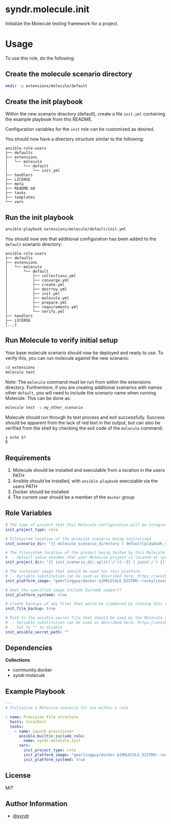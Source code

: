 syndr.molecule.init
=========

Initialize the Molecule testing framework for a project.

# Usage

To use this role, do the following:

## Create the molecule scenario directory

```bash
mkdir -p extensions/molecule/default
```

## Create the init playbook

Within the new scenario directory (default), create a file `init.yml` containing the example playbook from this README.

Configuration variables for the `init` role can be customized as desired.

You should now have a directory structure similar to the following:
```
ansible-role-users
├── defaults
├── extensions
│   └── molecule
│       └── default
│           └── init.yml
├── handlers
├── LICENSE
├── meta
├── README.md
├── tasks
├── templates
└── vars
```

## Run the init playbook

```bash
ansible-playbook extensions/molecule/default/init.yml
```

You should now see that additional configuration has been added to the `default` scenario directory:  
```
ansible-role-users
├── defaults
├── extensions
│   └── molecule
│       └── default
│           ├── collections.yml
│           ├── converge.yml
│           ├── create.yml
│           ├── destroy.yml
│           ├── init.yml
│           ├── molecule.yml
│           ├── prepare.yml
│           ├── requirements.yml
│           └── verify.yml
├── handlers
├── LICENSE
[...]
```

## Run Molecule to verify initial setup

Your base molecule scenario should now be deployed and ready to use. To verify this, you can run molecule against the new scenario:

```bash
cd extensions
molecule test
```

Note: The `molecule` command must be run from within the extensions directory. Furthermore, if you are creating additional scenarios with names other `default`, you will need to include the scenario name when running Molecule. This can be done as:  
```bash
molecule test -s my_other_scenario
```

Molecule should run through its test process and exit successfully. Success should be apparent from the lack of red text in the output, but can also be verified from the shell by checking the exit code of the `molecule` command:

```bash
❯ echo $?                                         
0
```

Requirements
------------

1. Molecule should be installed and executable from a location in the users PATH
1. Ansible should be installed, with `ansible-playbook` executable via the users PATH
1. Docker should be installed
1. The current user should be a member of the `docker` group

Role Variables
--------------

```yaml
# The type of project that this Molecule configuration will be integrated into
init_project_type: role

# Filesystem location of the molecule scenario being initialized
init_scenario_dir: "{{ molecule_scenario_directory | default(playbook_dir) }}"

# The filesystem location of the project being tested by this Molecule configuration
#  - default value assumes that your Molecule project is located at <project dir>/extensions/molecule/<scenario>
init_project_dir: "{{ init_scenario_dir.split('/')[:-3] | join('/') }}"

# The container image that should be used for this platform
#  - Variable substitution can be used as described here: https://ansible.readthedocs.io/projects/molecule/configuration/#variable-substitution
init_platform_image: "geerlingguy/docker-${MOLECULE_DISTRO:-rockylinux9}-ansible:latest"

# Does the specified image include SystemD support?
init_platform_systemd: true

# Create backups of any files that would be clobbered by running this role
init_file_backup: true

# Path to the ansible secret file that should be used by the Molecule test
#  - Variable substitution can be used as described here: https://ansible.readthedocs.io/projects/molecule/configuration/#variable-substitution
#  - Set to "" to disable
init_ansible_secret_path: ""
```

Dependencies
------------

**Collections**  
- community.docker
- syndr.molecule

Example Playbook
----------------

```yaml
---
# Initialize a Molecule scenario for use within a role

- name: Provision file structure
  hosts: localhost
  tasks:
    - name: Launch provisioner
      ansible.builtin.include_role:
        name: syndr.molecule.init
      vars:
        init_project_type: role
        init_platform_image: "geerlingguy/docker-${MOLECULE_DISTRO:-rockylinux9}-ansible:latest"
        init_platform_systemd: true
```

License
-------

MIT

Author Information
------------------

- [@syndr](https://github.com/syndr/)

